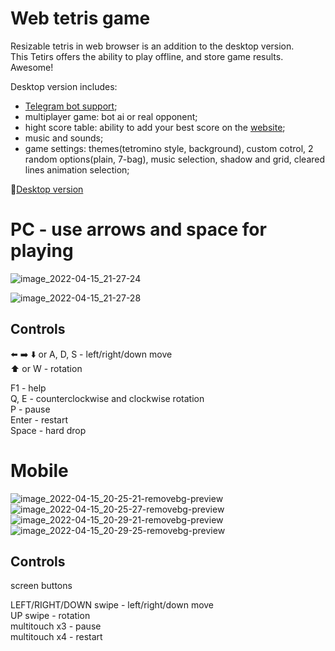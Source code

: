 # Web tetris game
Resizable tetris in web browser is an addition to the desktop version. </br>
This Tetirs offers the ability to play offline, and store game results. Awesome!

Desktop version includes: 
* [Telegram bot support](https://t.me/tetris_game_tetris_bot?start=null);
* multiplayer game: bot ai or real opponent;
* hight score table: ability to add your best score on the [website](https://sheshkon.github.io/tetris-site/);
* music and sounds;
* game settings: themes(tetromino style, background), custom cotrol, 2 random options(plain, 7-bag), music selection, shadow and grid, cleared lines animation selection;


🔗[Desktop version](https://github.com/vitaliysheshkoff/Tetris-Multiplayer)


# PC - use arrows and space for playing

![image_2022-04-15_21-27-24](https://user-images.githubusercontent.com/55100820/163607923-91155644-8bae-4031-93cd-10d41d9a6beb.png)

![image_2022-04-15_21-27-28](https://user-images.githubusercontent.com/55100820/163607945-e06114f9-cc2c-48c8-a086-8ffc3cd5542d.png)



## Controls
⬅️ ➡️ ⬇️ or A, D, S - left/right/down move </br>
⬆️ or W - rotation </br>

F1 - help </br>
Q, E - counterclockwise and clockwise rotation </br>
P - pause </br>
Enter - restart </br>
Space - hard drop </br>


# Mobile
![image_2022-04-15_20-25-21-removebg-preview](https://user-images.githubusercontent.com/55100820/163607070-3ca4007a-f27e-4003-b063-3e7b1f6559c0.png)
![image_2022-04-15_20-25-27-removebg-preview](https://user-images.githubusercontent.com/55100820/163607079-3494abd1-bc02-4745-9fb4-3d9df48f46ef.png)
![image_2022-04-15_20-29-21-removebg-preview](https://user-images.githubusercontent.com/55100820/163607083-2c3604d5-26ac-4909-a783-6d2ad8c82162.png)
![image_2022-04-15_20-29-25-removebg-preview](https://user-images.githubusercontent.com/55100820/163607088-d495d6ee-0f0c-4fe7-8482-01e0cc77ae2f.png)


## Controls
screen buttons </br>

LEFT/RIGHT/DOWN swipe - left/right/down move </br>
UP swipe - rotation </br>
multitouch x3 - pause </br>
multitouch x4 - restart </br>
